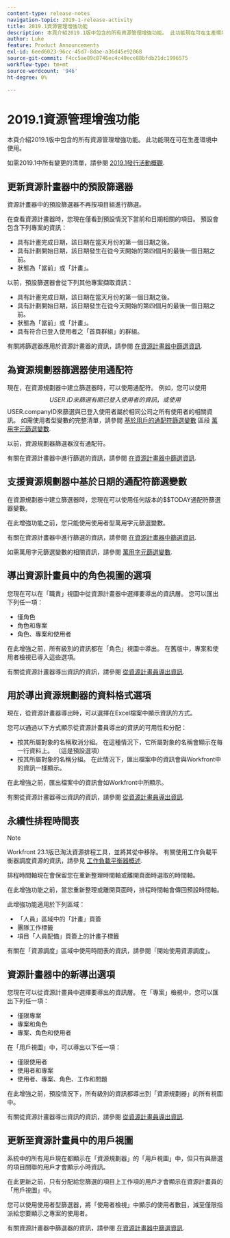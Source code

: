 ```yaml
---
content-type: release-notes
navigation-topic: 2019-1-release-activity
title: 2019.1資源管理增強功能
description: 本頁介紹2019.1版中包含的所有資源管理增強功能。 此功能現在可在生產環境中使用。
author: Luke
feature: Product Announcements
exl-id: 6eed6023-96cc-45d7-8dae-a36d45e92068
source-git-commit: f4cc5ae89c8746ec4c40ece88bfdb21dc1996575
workflow-type: tm+mt
source-wordcount: '946'
ht-degree: 0%

---
```


# 2019.1資源管理增強功能

本頁介紹2019.1版中包含的所有資源管理增強功能。 此功能現在可在生產環境中使用。

如需2019.1中所有變更的清單，請參閱 [2019.1發行活動概觀](../../../../product-announcements/product-releases/quarterly-release-archive/2019.1-release-activity/2019.1-release-activity-overview.md).

## 更新資源計畫器中的預設篩選器

資源計畫器中的預設篩選器不再按項目組進行篩選。

在查看資源計畫器時，您現在僅看到預設情況下當前和日期相關的項目。 預設會包含下列專案的資訊：

* 具有計畫完成日期，該日期在當天月份的第一個日期之後。
* 具有計劃開始日期，該日期發生在從今天開始的第四個月的最後一個日期之前。
* 狀態為「當前」或「計畫」。

以前，預設篩選器會從下列其他專案擷取資訊：

* 具有計畫完成日期，該日期在當天月份的第一個日期之後。
* 具有計劃開始日期，該日期發生在從今天開始的第四個月的最後一個日期之前。
* 狀態為「當前」或「計畫」。
* 具有符合已登入使用者之「首頁群組」的群組。

有關將篩選器應用於資源計畫器的資訊，請參閱 [在資源計畫器中篩選資訊](../../../../resource-mgmt/resource-planning/filter-resource-planner.md).

## 為資源規劃器篩選器使用通配符

現在，在資源規劃器中建立篩選器時，可以使用通配符。 例如，您可以使用$$USER.ID來篩選有關已登入使用者的資訊，或使用$$USER.companyID來篩選與已登入使用者屬於相同公司之所有使用者的相關資訊。 如需使用者型變數的完整清單，請參閱 [基於用戶的通配符篩選變數](../../../../reports-and-dashboards/reports/reporting-elements/understand-wildcard-filter-variables.md#user-based-variables) 區段 [萬用字元篩選變數](../../../../reports-and-dashboards/reports/reporting-elements/understand-wildcard-filter-variables.md).

以前，資源規劃器篩選器沒有通配符。

有關在資源計畫器中進行篩選的資訊，請參閱 [在資源計畫器中篩選資訊](../../../../resource-mgmt/resource-planning/filter-resource-planner.md).

<!--
<iframe class="mt-media" src="assets/290697527?title=0&byline=0&portrait=0" width="640px" height="360px" frameborder="0" allowfullscreen></iframe>
-->

## 支援資源規劃器中基於日期的通配符篩選變數

在資源規劃器中建立篩選器時，您現在可以使用任何版本的$$TODAY通配符篩選器變數。

在此增強功能之前，您只能使用使用者型萬用字元篩選變數。

有關在資源計畫器中進行篩選的資訊，請參閱 [在資源計畫器中篩選資訊](../../../../resource-mgmt/resource-planning/filter-resource-planner.md).

如需萬用字元篩選變數的相關資訊，請參閱 [萬用字元篩選變數](../../../../reports-and-dashboards/reports/reporting-elements/understand-wildcard-filter-variables.md).

## 導出資源計畫員中的角色視圖的選項

您現在可以在「職責」視圖中從資源計畫器中選擇要導出的資訊層。 您可以匯出下列任一項：

* 僅角色
* 角色和專案
* 角色、專案和使用者

在此增強之前，所有級別的資訊都在「角色」視圖中導出。 在舊版中，專案和使用者檢視已導入這些選項。

有關從資源計畫器導出資訊的資訊，請參閱 [從資源計畫員導出資訊](../../../../resource-mgmt/resource-planning/export-resource-planner.md).

## 用於導出資源規劃器的資料格式選項

現在，從資源計畫器導出時，可以選擇在Excel檔案中顯示資訊的方式。

您可以通過以下方式顯示從資源計畫員導出的資訊的可用性和分配：

* 按其所屬對象的名稱取消分組。 在這種情況下，它所屬對象的名稱會顯示在每一行資料上。 （這是預設選項）
* 按其所屬對象的名稱分組。 在此情況下，匯出檔案中的資訊會與Workfront中的資訊一樣顯示。

在此增強之前，匯出檔案中的資訊會如Workfront中所顯示。

有關從資源計畫器導出資訊的資訊，請參閱 [從資源計畫員導出資訊](../../../../resource-mgmt/resource-planning/export-resource-planner.md).

## 永續性排程時間表

>[!NOTE]
>
>Workfront 23.1版已淘汰資源排程工具，並將其從中移除。 有關使用工作負載平衡器調度資源的資訊，請參見 [工作負載平衡器概述](../../../../resource-mgmt/workload-balancer/overview-workload-balancer.md).

排程時間軸現在會保留您在重新整理時間軸或離開頁面時選取的時間軸。

在此增強功能之前，當您重新整理或離開頁面時，排程時間軸會傳回預設時間軸。

此增強功能適用於下列區域：

* 「人員」區域中的「計畫」頁簽
* 團隊工作標籤
* 項目「人員配備」頁簽上的計畫子標籤

有關在「資源調度」區域中使用時間表的資訊，請參閱「開始使用資源調度」。

## 資源計畫器中的新導出選項

您現在可以從資源計畫員中選擇要導出的資訊層。 在「專案」檢視中，您可以匯出下列任一項：

* 僅限專案
* 專案和角色
* 專案、角色和使用者

在「用戶視圖」中，可以導出以下任一項：

* 僅限使用者
* 使用者和專案
* 使用者、專案、角色、工作和問題

在此增強之前，預設情況下，所有級別的資訊都導出到「資源規劃器」的所有視圖中。

有關從資源計畫器導出資訊的資訊，請參閱 [從資源計畫員導出資訊](../../../../resource-mgmt/resource-planning/export-resource-planner.md).

## 更新至資源計畫員中的用戶視圖

系統中的所有用戶現在都顯示在「資源規劃器」的「用戶視圖」中，但只有與篩選的項目關聯的用戶才會顯示小時資訊。

在此更新之前，只有分配給您篩選的項目上工作項的用戶才會顯示在資源計畫員的「用戶視圖」中。

您可以使用使用者型篩選器，將「使用者檢視」中顯示的使用者數目，減至僅限指派給您要顯示之專案的使用者。

有關資源計畫器中篩選器的資訊，請參閱 [在資源計畫器中篩選資訊](../../../../resource-mgmt/resource-planning/filter-resource-planner.md).
